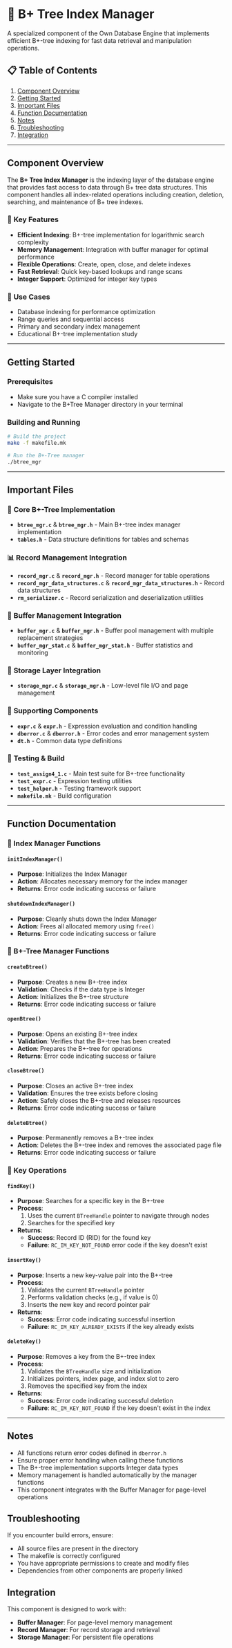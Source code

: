 # 🌳 B+ Tree Index Manager

A specialized component of the Own Database Engine that implements efficient B+-tree indexing for fast data retrieval and manipulation operations.

## 📋 Table of Contents
1. [Component Overview](#component-overview)
2. [Getting Started](#getting-started)
3. [Important Files](#important-files)
4. [Function Documentation](#function-documentation)
5. [Notes](#notes)
6. [Troubleshooting](#troubleshooting)
7. [Integration](#integration)

---

## Component Overview

The **B+ Tree Index Manager** is the indexing layer of the database engine that provides fast access to data through B+ tree data structures. This component handles all index-related operations including creation, deletion, searching, and maintenance of B+ tree indexes.

### 🔑 **Key Features**
- **Efficient Indexing**: B+-tree implementation for logarithmic search complexity
- **Memory Management**: Integration with buffer manager for optimal performance
- **Flexible Operations**: Create, open, close, and delete indexes
- **Fast Retrieval**: Quick key-based lookups and range scans
- **Integer Support**: Optimized for integer key types

### 🎯 **Use Cases**
- Database indexing for performance optimization
- Range queries and sequential access
- Primary and secondary index management
- Educational B+-tree implementation study

---

## Getting Started

### Prerequisites
- Make sure you have a C compiler installed
- Navigate to the B+Tree Manager directory in your terminal

### Building and Running
```bash
# Build the project
make -f makefile.mk

# Run the B+-Tree manager
./btree_mgr
```

---

## Important Files

### 🌳 **Core B+-Tree Implementation**
- **`btree_mgr.c`** & **`btree_mgr.h`** - Main B+-tree index manager implementation
- **`tables.h`** - Data structure definitions for tables and schemas

### 📊 **Record Management Integration**
- **`record_mgr.c`** & **`record_mgr.h`** - Record manager for table operations
- **`record_mgr_data_structures.c`** & **`record_mgr_data_structures.h`** - Record data structures
- **`rm_serializer.c`** - Record serialization and deserialization utilities

### 🧠 **Buffer Management Integration**
- **`buffer_mgr.c`** & **`buffer_mgr.h`** - Buffer pool management with multiple replacement strategies
- **`buffer_mgr_stat.c`** & **`buffer_mgr_stat.h`** - Buffer statistics and monitoring

### 💾 **Storage Layer Integration**
- **`storage_mgr.c`** & **`storage_mgr.h`** - Low-level file I/O and page management

### 🔧 **Supporting Components**
- **`expr.c`** & **`expr.h`** - Expression evaluation and condition handling
- **`dberror.c`** & **`dberror.h`** - Error codes and error management system
- **`dt.h`** - Common data type definitions

### 🧪 **Testing & Build**
- **`test_assign4_1.c`** - Main test suite for B+-tree functionality
- **`test_expr.c`** - Expression testing utilities
- **`test_helper.h`** - Testing framework support
- **`makefile.mk`** - Build configuration

---

## Function Documentation

### 🎯 Index Manager Functions

#### `initIndexManager()`
- **Purpose**: Initializes the Index Manager
- **Action**: Allocates necessary memory for the index manager
- **Returns**: Error code indicating success or failure

#### `shutdownIndexManager()`
- **Purpose**: Cleanly shuts down the Index Manager
- **Action**: Frees all allocated memory using `free()`
- **Returns**: Error code indicating success or failure

### 🌲 B+-Tree Manager Functions

#### `createBtree()`
- **Purpose**: Creates a new B+-tree index
- **Validation**: Checks if the data type is Integer
- **Action**: Initializes the B+-tree structure
- **Returns**: Error code indicating success or failure

#### `openBtree()`
- **Purpose**: Opens an existing B+-tree index
- **Validation**: Verifies that the B+-tree has been created
- **Action**: Prepares the B+-tree for operations
- **Returns**: Error code indicating success or failure

#### `closeBtree()`
- **Purpose**: Closes an active B+-tree index
- **Validation**: Ensures the tree exists before closing
- **Action**: Safely closes the B+-tree and releases resources
- **Returns**: Error code indicating success or failure

#### `deleteBtree()`
- **Purpose**: Permanently removes a B+-tree index
- **Action**: Deletes the B+-tree index and removes the associated page file
- **Returns**: Error code indicating success or failure

### 🔑 Key Operations

#### `findKey()`
- **Purpose**: Searches for a specific key in the B+-tree
- **Process**: 
  1. Uses the current `BTreeHandle` pointer to navigate through nodes
  2. Searches for the specified key
- **Returns**: 
  - **Success**: Record ID (RID) for the found key
  - **Failure**: `RC_IM_KEY_NOT_FOUND` error code if the key doesn't exist

#### `insertKey()`
- **Purpose**: Inserts a new key-value pair into the B+-tree
- **Process**:
  1. Validates the current `BTreeHandle` pointer
  2. Performs validation checks (e.g., if value is 0)
  3. Inserts the new key and record pointer pair
- **Returns**:
  - **Success**: Error code indicating successful insertion
  - **Failure**: `RC_IM_KEY_ALREADY_EXISTS` if the key already exists

#### `deleteKey()`
- **Purpose**: Removes a key from the B+-tree index
- **Process**:
  1. Validates the `BTreeHandle` size and initialization
  2. Initializes pointers, index page, and index slot to zero
  3. Removes the specified key from the index
- **Returns**:
  - **Success**: Error code indicating successful deletion
  - **Failure**: `RC_IM_KEY_NOT_FOUND` if the key doesn't exist in the index

---

## Notes
- All functions return error codes defined in `dberror.h`
- Ensure proper error handling when calling these functions
- The B+-tree implementation supports Integer data types
- Memory management is handled automatically by the manager functions
- This component integrates with the Buffer Manager for page-level operations

## Troubleshooting
If you encounter build errors, ensure:
- All source files are present in the directory
- The makefile is correctly configured
- You have appropriate permissions to create and modify files
- Dependencies from other components are properly linked

## Integration
This component is designed to work with:
- **Buffer Manager**: For page-level memory management
- **Record Manager**: For record storage and retrieval
- **Storage Manager**: For persistent file operations
